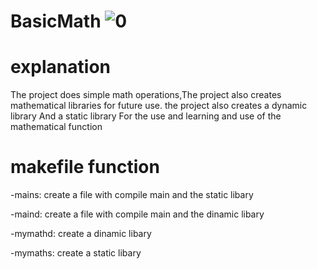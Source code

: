 # BasicMath ![0](https://user-images.githubusercontent.com/54840897/68876663-807f0a00-070d-11ea-8d37-6e4fc5af8de1.png)

# explanation

The project does simple math operations,The project also creates mathematical libraries for future use.
the project also creates a dynamic library And a static library For the use and learning and use of the mathematical function

# makefile function 

-mains: create a file with compile main and the static libary

-maind: create a file with compile main and the dinamic libary

-mymathd: create a dinamic libary

-mymaths: create a static libary
